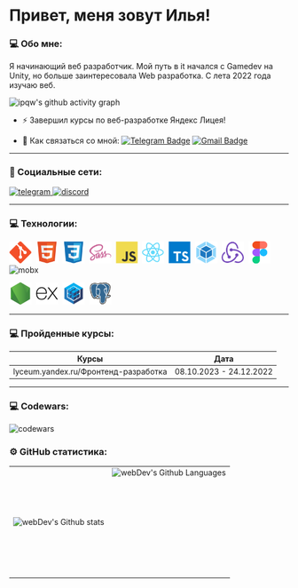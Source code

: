 # Привет, меня зовут Илья!

### :computer: Обо мне:

Я начинающий веб разработчик. Мой путь в it начался c Gamedev на Unity, но больше заинтересовала Web разработка. С лета 2022 года изучаю веб.

![ipqw's github activity graph](https://github-readme-activity-graph.vercel.app/graph?username=ipqw&theme=react-dark)

- :zap: Завершил курсы по веб-разработке Яндекс Лицея!

- :gem: Как связаться со мной: [![Telegram Badge](https://img.shields.io/badge/-Telegram-blue?style=flat&logo=Telegram&logoColor=white)](https://t.me/ipqwo) [![Gmail Badge](https://img.shields.io/badge/-Gmail-red?style=flat&logo=Gmail&logoColor=white)](mailto:asdymsk3@gmail.com)

---

### 🤝 Социальные сети:

  <div id="badges">
    <a href="https://t.me/ipqwo" target="_blank">
      <img src="https://cdn-icons-png.flaticon.com/512/2111/2111646.png" width="40" height="40" alt="telegram" />
    </a>
    <a href="https://discordapp.com/users/1101342054564499496/" target="_blank">
      <img src="https://cdn-icons-png.flaticon.com/512/3670/3670157.png" width="40" height="40" alt="discord"/>
    </a>
  </div>

---

### 💻 Технологии:

<div>
  <img src="https://github.com/devicons/devicon/blob/master/icons/git/git-original.svg" title="git" alt="git" width="40" height="40"/>&nbsp
  <img src="https://github.com/devicons/devicon/blob/master/icons/html5/html5-original.svg" title="html5" alt="html5" width="40" height="40"/>&nbsp
  <img src="https://github.com/devicons/devicon/blob/master/icons/css3/css3-original.svg" title="css" alt="css" width="40" height="40"/>&nbsp
  <img src="https://github.com/devicons/devicon/blob/master/icons/sass/sass-original.svg" title="sass/scss" alt="sass/scss" width="40" height="40"/>&nbsp;
  <img src="https://github.com/devicons/devicon/blob/master/icons/javascript/javascript-original.svg" title="javascript" alt="javascript" width="40" height="40"/>&nbsp
  <img src="https://github.com/devicons/devicon/blob/master/icons/react/react-original.svg" title="reactjs" alt="reactjs" width="40" height="40"/>&nbsp
  <img src="https://github.com/devicons/devicon/blob/master/icons/typescript/typescript-original.svg" title="typescript" alt="typescript" width="40" height="40"/>&nbsp;
  <img src="https://github.com/devicons/devicon/blob/master/icons/webpack/webpack-original.svg" title="webpack" alt="webpack" width="40" height="40"/>&nbsp;
  <img src="https://github.com/devicons/devicon/blob/master/icons/redux/redux-original.svg" title="redux" alt="redux" width="40" height="40"/>&nbsp;
  <img src="https://github.com/devicons/devicon/blob/master/icons/figma/figma-original.svg" title="figma" alt="figma" width="40" height="40"/>&nbsp;
  <img src="https://icon.icepanel.io/Technology/svg/MobX.svg" title="mobx" alt="mobx" width="40" height="40"/>&nbsp;

 
  <img src="https://github.com/devicons/devicon/blob/master/icons/nodejs/nodejs-original.svg" title="nodejs" alt="nodejs" width="40" height="40"/>&nbsp;
  <img src="https://github.com/devicons/devicon/blob/master/icons/express/express-original.svg" title="express" alt="express" width="40" height="40"/>&nbsp;
  <img src="https://github.com/devicons/devicon/blob/master/icons/sequelize/sequelize-original.svg" title="sequelize" alt="sequelize" width="40" height="40"/>&nbsp;
  <img src="https://github.com/devicons/devicon/blob/master/icons/postgresql/postgresql-original.svg" title="postgresql" alt="postgresql" width="40" height="40"/>
</div>

---

### 💻 Пройденные курсы:

| Курсы                                                           | Дата                    |
| ----------------------------------------------------------------| :----------------------:|
| lyceum.yandex.ru/Фронтенд-разработка                            | 08.10.2023 - 24.12.2022 |

---

### 💻 Codewars:

![codewars](https://www.codewars.com/users/ipqw/badges/large)

### ⚙️ GitHub статистика:

<table>
  <tr>
    <td>
      <img align="left" src="https://github-readme-stats.vercel.app/api?username=ipqw&theme=vue-dark&show_icons=true&hide_border=true&count_private=true" alt="webDev's Github stats" />
    </td>
    <td>
      <img height="195px" align="right" alt="webDev's Github Languages" src="https://github-readme-stats.vercel.app/api/top-langs/?username=ipqw&theme=vue-dark&show_icons=true&hide_border=true&layout=compact" />
    </td>
  </tr>
</table>
